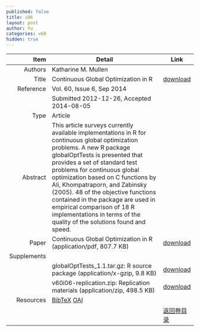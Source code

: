```yaml
---
published: false
title: i06
layout: post
author: Yu
categories: v60
hidden: true
---
```


| Item | Detail | Link |
|---:|---|---|
| Authors | Katharine M. Mullen| |
| Title |Continuous Global Optimization in R | [download](http://www.jstatsoft.org/v60/i06/paper) |
| Reference |Vol. 60, Issue 6, Sep 2014 | |
| | Submitted 2012-12-26, Accepted 2014-08-05| | 
| Type | Article| |
| Abstract | This article surveys currently available implementations in R for continuous global optimization problems. A new R package globalOptTests is presented that provides a set of standard test problems for continuous global optimization based on C  functions by Ali, Khompatraporn, and Zabinsky (2005). 48 of the objective functions contained in the package are used in empirical comparison of 18 R implementations in terms of the quality of the solutions found and speed.| |
| Paper | Continuous Global Optimization in R  (application/pdf, 807.7 KB)| [download](http://www.jstatsoft.org/v60/i06/paper) |
| Supplements | | |
| |globalOptTests_1.1.tar.gz: R source package  (application/x-gzip, 9.8 KB)|  [download](http://www.jstatsoft.org/v60/i06/supp/1) |
| |v60i06-replication.zip:    Replication materials  (application/zip, 498.5 KB)|  [download](http://www.jstatsoft.org/v60/i06/supp/2) |
| Resources | [BibTeX](http://www.jstatsoft.org/v60/i06/bibtex) [OAI](http://www.jstatsoft.org/oai?verb=GetRecord&identifier=oai.jstatsoft/v60/i06&prefix=oai_dc)| |
| |  | [返回卷目录]({{site.baseurl}}/volume/v60.html) |